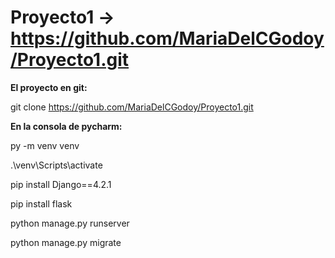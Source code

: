 # Proyecto1 -> https://github.com/MariaDelCGodoy/Proyecto1.git



**El proyecto en git:**


git clone https://github.com/MariaDelCGodoy/Proyecto1.git




**En la consola de pycharm:**


py -m venv venv

.\venv\Scripts\activate

pip install Django==4.2.1

pip install flask

python manage.py runserver

python manage.py migrate
